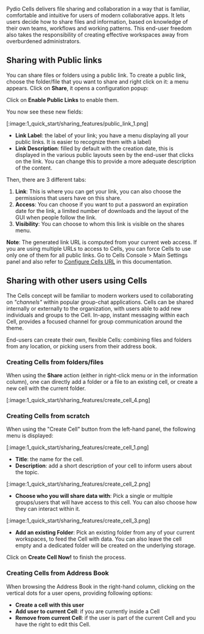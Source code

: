 Pydio Cells delivers file sharing and collaboration in a way that is familiar, comfortable and intuitive for users of modern collaborative apps. It lets users decide how to share files and information, based on knowledge of their own teams, workflows and working patterns. This end-user freedom also takes the responsibility of creating effective workspaces away from overburdened administrators.

## Sharing with Public links

You can share files or folders using a public link. To create a public link, choose the folder/file that you want to share and right click on it: a menu appears. Click on **Share**, it opens a configuration popup:

Click on **Enable Public Links** to enable them.

You now see these new fields:

[:image:1_quick_start/sharing_features/public_link_1.png]

- **Link Label**: the label of your link; you have a menu displaying all your public links. It is easier to recognize them with a label)
- **Link Description**: filled by default with the creation date, this is displayed in the various public layouts seen by the end-user that clicks on the link. You can change this to provide a more adequate description of the content.

Then, there are 3 different tabs:

1. **Link**: This is where you can get your link, you can also choose the permissions that users have on this share.
1. **Access**: You can choose if you want to put a password an expiration date for the link, a limited number of downloads and the layout of the GUI when people follow the link.
1. **Visibility**: You can choose to whom this link is visible on the shares menu.

**Note**: The generated link URL is computed from your current web access. If you are using multiple URLs to access to Cells, you can force Cells to use only one of them for all public links. Go to Cells Console > Main Settings panel and also refer to [Configure Cells URL](./configure-cells-url) in this documentation.
 
## Sharing with other users using Cells

The Cells concept will be familiar to modern workers used to collaborating on _"channels"_ within popular group-chat applications. Cells can be shared internally or externally to the organization, with users able to add new individuals and groups to the Cell. In-app, instant messaging within each Cell, provides a focused channel for group communication around the theme.

End-users can create their own, flexible Cells: combining files and folders from any location, or picking users from their address book.

### Creating Cells from folders/files

When using the **Share** action (either in right-click menu or in the information column), one can directly add a folder or a file to an existing cell, or create a new cell with the current folder.

[:image:1_quick_start/sharing_features/create_cell_4.png]

### Creating Cells from scratch

When using the "Create Cell" button from the left-hand panel, the following menu is displayed:

[:image:1_quick_start/sharing_features/create_cell_1.png]

- **Title**: the name for the cell.
- **Description**: add a short description of your cell to inform users about the topic.

[:image:1_quick_start/sharing_features/create_cell_2.png]

- **Choose who you will share data with**: Pick a single or multiple groups/users that will have access to this cell. You can also choose how they can interact within it.

[:image:1_quick_start/sharing_features/create_cell_3.png]

- **Add an existing Folder**: Pick an existing folder from any of your current workspaces, to feed the Cell with data. You can also leave the cell empty and a dedicated folder will be created on the underlying storage.

Click on **Create Cell Now!** to finish the process.

### Creating Cells from Address Book

When browsing the Address Book in the right-hand column, clicking on the vertical dots for a user opens, providing following options:

- **Create a cell with this user**
- **Add user to current Cell**: if you are currently inside a Cell
- **Remove from current Cell**: if the user is part of the current Cell and you have the right to edit this Cell.
